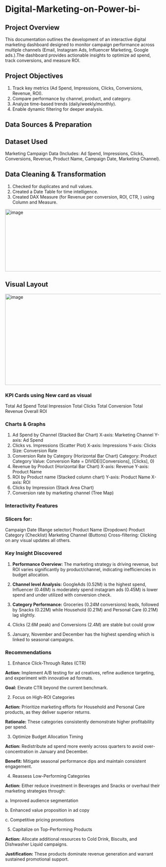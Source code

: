 # Digital-Marketing-on-Power-bi-
## Project Overview
This documentation outlines the development of an interactive digital marketing dashboard designed to monitor campaign performance across multiple channels (Email, Instagram Ads, Influencer Marketing, Google ads.).The dashboard provides actionable insights to optimize ad spend, track conversions, and measure ROI.
## Project Objectives
1. Track key metrics (Ad Spend, Impressions, Clicks, Conversions, Revenue, ROI).
2. Compare performance by channel, product, and category.
3. Analyze time-based trends (daily/weekly/monthly).
4. Enable dynamic filtering for deeper analysis.

## Data Sources & Preparation
## Dataset Used
Marketing Campaign Data (Includes: Ad Spend, Impressions, Clicks, Conversions, Revenue, Product Name, Campaign Date, Marketing Channel).
## Data Cleaning & Transformation
1. Checked for duplicates and null values.
2. Created a Date Table for time intelligence.
3. Created DAX Measure (for Revenue per conversion, ROI, CTR, ) using Column and Measure.

<img width="508" height="201" alt="image" src="https://github.com/user-attachments/assets/1d702f47-3977-4ccd-813c-39549a854332" />


## Visual Layout

<img width="509" height="294" alt="image" src="https://github.com/user-attachments/assets/32354a93-25c0-42ba-bea3-055853964340" />


### KPI Cards using New card as visual
Total Ad Spend
Total Impression
Total Clicks
Total Conversion
Total Revenue
Overall ROI
### Charts & Graphs
1. Ad Spend by Channel (Stacked Bar Chart)
X-axis: Marketing Channel
Y-axis: Ad Spend
2. Clicks vs. Impressions (Scatter Plot)
X-axis: Impressions
Y-axis: Clicks
Size: Conversion Rate
3. Conversion Rate by Category (Horizontal Bar Chart)
Category: Product Category
Value: Conversion Rate = DIVIDE([Conversions], [Clicks], 0)
4. Revenue by Product (Horizontal Bar Chart)
X-axis: Revenue
Y-axis: Product Name
5. ROI by Product name (Stacked column chart)
Y-axis: Product Name
X-axis: ROI
6. Clicks by Impression (Stack Area Chart)
7. Conversion rate by marketing channel (Tree Map)
 ### Interactivity Features
### Slicers for:
Campaign Date (Range selector)
Product Name (Dropdown)
Product Category (Checklist)
Marketing Channel (Buttons)
Cross-filtering: Clicking on any visual updates all others.
### Key Insight Discovered

1. **Performance Overview:** The marketing strategy is driving revenue, but ROI varies significantly by product/channel, indicating inefficiencies in budget allocation.

2. **Channel level Analysis:** GoogleAds (0.52M) is the highest spend, Influencer (0.46M) is moderately spend  instagram ads (0.45M) is lower spend and under utilized with conversion check.

3. **Category Performance:** Groceries (0.24M conversions) leads, followed by Snacks (0.22M) while Household (0.21M) and Personal Care (0.21M) lag slightly.

4. Clicks (2.6M peak) and Conversions (2.4M) are stable but could grow

5. January, November and December has the highest spending which is linked to seasonal campaigns.

### Recommendations
1. Enhance Click-Through Rates (CTR)

**Action:** Implement A/B testing for ad creatives, refine audience targeting, and experiment with innovative ad formats.

**Goal:** Elevate CTR beyond the current benchmark.

2. Focus on High-ROI Categories

**Action:** Prioritize marketing efforts for Household and Personal Care products, as they deliver superior returns.

**Rationale:** These categories consistently demonstrate higher profitability per spend.

3. Optimize Budget Allocation Timing

**Action:** Redistribute ad spend more evenly across quarters to avoid over-concentration in January and December.

**Benefit:** Mitigate seasonal performance dips and maintain consistent engagement.

4. Reassess Low-Performing Categories

**Action:** Either reduce investment in Beverages and Snacks or overhaul their marketing strategies through:

a. Improved audience segmentation

b. Enhanced value proposition in ad copy

c. Competitive pricing promotions

5. Capitalize on Top-Performing Products

**Action:** Allocate additional resources to Cold Drink, Biscuits, and Dishwasher Liquid campaigns.

**Justification:** These products dominate revenue generation and warrant sustained promotional support.







